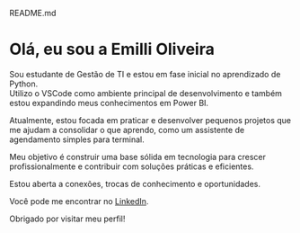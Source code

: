 README.md

# Olá, eu sou a Emilli Oliveira

Sou estudante de Gestão de TI e estou em fase inicial no aprendizado de Python.  
Utilizo o VSCode como ambiente principal de desenvolvimento e também estou expandindo meus conhecimentos em Power BI.

Atualmente, estou focada em praticar e desenvolver pequenos projetos que me ajudam a consolidar o que aprendo, como um assistente de agendamento simples para terminal.

Meu objetivo é construir uma base sólida em tecnologia para crescer profissionalmente e contribuir com soluções práticas e eficientes.

Estou aberta a conexões, trocas de conhecimento e oportunidades. 

Você pode me encontrar no [LinkedIn](https://www.linkedin.com/in/emillioliveira?utm_source=share&utm_campaign=share_via&utm_content=profile&utm_medium=ios_app).

Obrigado por visitar meu perfil! 

